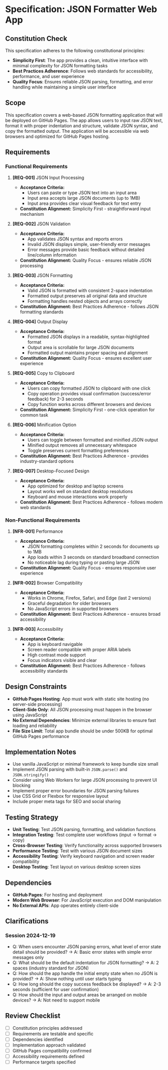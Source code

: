# Specification: JSON Formatter Web App

## Constitution Check
This specification adheres to the following constitutional principles:
- **Simplicity First**: The app provides a clean, intuitive interface with minimal complexity for JSON formatting tasks
- **Best Practices Adherence**: Follows web standards for accessibility, performance, and user experience
- **Quality Focus**: Ensures reliable JSON parsing, formatting, and error handling while maintaining a simple user interface

## Scope
This specification covers a web-based JSON formatting application that will be deployed on GitHub Pages. The app allows users to input raw JSON text, format it with proper indentation and structure, validate JSON syntax, and copy the formatted output. The application will be accessible via web browsers and optimized for GitHub Pages hosting.

## Requirements

### Functional Requirements

1. **[REQ-001]** JSON Input Processing
   - **Acceptance Criteria:**
     - Users can paste or type JSON text into an input area
     - Input area accepts large JSON documents (up to 1MB)
     - Input area provides clear visual feedback for text entry
   - **Constitution Alignment:** Simplicity First - straightforward input mechanism

2. **[REQ-002]** JSON Validation
   - **Acceptance Criteria:**
     - App validates JSON syntax and reports errors
     - Invalid JSON displays simple, user-friendly error messages
     - Error messages provide basic feedback without detailed line/column information
   - **Constitution Alignment:** Quality Focus - ensures reliable JSON processing

3. **[REQ-003]** JSON Formatting
   - **Acceptance Criteria:**
     - Valid JSON is formatted with consistent 2-space indentation
     - Formatted output preserves all original data and structure
     - Formatting handles nested objects and arrays correctly
   - **Constitution Alignment:** Best Practices Adherence - follows JSON formatting standards

4. **[REQ-004]** Output Display
   - **Acceptance Criteria:**
     - Formatted JSON displays in a readable, syntax-highlighted format
     - Output area is scrollable for large JSON documents
     - Formatted output maintains proper spacing and alignment
   - **Constitution Alignment:** Quality Focus - ensures excellent user experience

5. **[REQ-005]** Copy to Clipboard
   - **Acceptance Criteria:**
     - Users can copy formatted JSON to clipboard with one click
     - Copy operation provides visual confirmation (success/error feedback) for 2-3 seconds
     - Copy function works across different browsers and devices
   - **Constitution Alignment:** Simplicity First - one-click operation for common task

6. **[REQ-006]** Minification Option
   - **Acceptance Criteria:**
     - Users can toggle between formatted and minified JSON output
     - Minified output removes all unnecessary whitespace
     - Toggle preserves current formatting preferences
   - **Constitution Alignment:** Best Practices Adherence - provides industry-standard options

7. **[REQ-007]** Desktop-Focused Design
   - **Acceptance Criteria:**
     - App optimized for desktop and laptop screens
     - Layout works well on standard desktop resolutions
     - Keyboard and mouse interactions work properly
   - **Constitution Alignment:** Best Practices Adherence - follows modern web standards

### Non-Functional Requirements

1. **[NFR-001]** Performance
   - **Acceptance Criteria:**
     - JSON formatting completes within 2 seconds for documents up to 1MB
     - App loads within 3 seconds on standard broadband connection
     - No noticeable lag during typing or pasting large JSON
   - **Constitution Alignment:** Quality Focus - ensures responsive user experience

2. **[NFR-002]** Browser Compatibility
   - **Acceptance Criteria:**
     - Works in Chrome, Firefox, Safari, and Edge (last 2 versions)
     - Graceful degradation for older browsers
     - No JavaScript errors in supported browsers
   - **Constitution Alignment:** Best Practices Adherence - ensures broad accessibility

3. **[NFR-003]** Accessibility
   - **Acceptance Criteria:**
     - App is keyboard navigable
     - Screen reader compatible with proper ARIA labels
     - High contrast mode support
     - Focus indicators visible and clear
   - **Constitution Alignment:** Best Practices Adherence - follows accessibility standards

## Design Constraints

- **GitHub Pages Hosting**: App must work with static site hosting (no server-side processing)
- **Client-Side Only**: All JSON processing must happen in the browser using JavaScript
- **No External Dependencies**: Minimize external libraries to ensure fast loading and reliability
- **File Size Limit**: Total app bundle should be under 500KB for optimal GitHub Pages performance

## Implementation Notes

- Use vanilla JavaScript or minimal framework to keep bundle size small
- Implement JSON parsing with built-in `JSON.parse()` and `JSON.stringify()`
- Consider using Web Workers for large JSON processing to prevent UI blocking
- Implement proper error boundaries for JSON parsing failures
- Use CSS Grid or Flexbox for responsive layout
- Include proper meta tags for SEO and social sharing

## Testing Strategy

- **Unit Testing**: Test JSON parsing, formatting, and validation functions
- **Integration Testing**: Test complete user workflows (input → format → copy)
- **Cross-Browser Testing**: Verify functionality across supported browsers
- **Performance Testing**: Test with various JSON document sizes
- **Accessibility Testing**: Verify keyboard navigation and screen reader compatibility
- **Desktop Testing**: Test layout on various desktop screen sizes

## Dependencies

- **GitHub Pages**: For hosting and deployment
- **Modern Web Browser**: For JavaScript execution and DOM manipulation
- **No External APIs**: App operates entirely client-side

## Clarifications

### Session 2024-12-19
- Q: When users encounter JSON parsing errors, what level of error state detail should be provided? → A: Basic error states with simple error messages only
- Q: What should be the default indentation for JSON formatting? → A: 2 spaces (industry standard for JSON)
- Q: How should the app handle the initial empty state when no JSON is provided? → A: Show nothing until user starts typing
- Q: How long should the copy success feedback be displayed? → A: 2-3 seconds (sufficient for user confirmation)
- Q: How should the input and output areas be arranged on mobile devices? → A: Not need to support mobile

## Review Checklist

- [ ] Constitution principles addressed
- [ ] Requirements are testable and specific
- [ ] Dependencies identified
- [ ] Implementation approach validated
- [ ] GitHub Pages compatibility confirmed
- [ ] Accessibility requirements defined
- [ ] Performance targets specified
